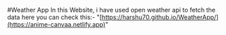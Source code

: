 #Weather App
In this Website, i have used open weather api to fetch the data
here you can check this:- "[https://harshu70.github.io/WeatherApp/](https://anime-canvaa.netlify.app)"
